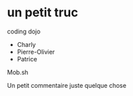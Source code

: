 # un petit truc

coding dojo 
* Charly
* Pierre-Olivier
* Patrice

Mob.sh 

Un petit commentaire juste quelque chose
